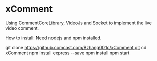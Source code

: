# xComment
Using CommentCoreLibrary, VideoJs and Socket to implement the live video comment.

How to install:
Need nodejs and npm installed.

git clone https://github.comcast.com/Bzhang001c/xComment.git
cd xComment
npm install express --save
npm install
npm start
